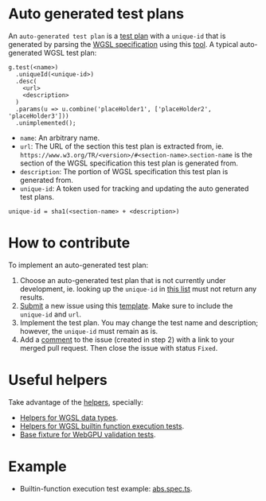 # Auto generated test plans

An `auto-generated test plan` is a [test plan](./intro/plans.md) with a `unique-id` that is generated by parsing the [WGSL specification](https://www.w3.org/TR/WGSL/) using this [tool](https://dawn.googlesource.com/tint/+/refs/heads/main/tools/src/cmd/get-test-plan/main.go). A typical auto-generated WGSL test plan:

```
g.test(<name>)
  .uniqueId(<unique-id>)
  .desc(
    <url>
    <description>
  )
  .params(u => u.combine('placeHolder1', ['placeHolder2', 'placeHolder3']))
  .unimplemented();
```

- `name`: An arbitrary name.
- `url`: The URL of the section this test plan is extracted from, ie. `https://www.w3.org/TR/<version>/#<section-name>`.`section-name` is the section of the WGSL specification this test plan is generated from.
- `description`: The portion of WGSL specification this test plan is generated from.
- `unique-id`: A token used for tracking and updating the auto generated test plans.
```
unique-id = sha1(<section-name> + <description>)
```

# How to contribute

To implement an auto-generated test plan:
1. Choose an auto-generated test plan that is not currently under development, ie. looking up the `unique-id` in [this list](https://bugs.chromium.org/p/tint/issues/list) must not return any results.
2. [Submit](https://chromium.googlesource.com/infra/infra/+/HEAD/appengine/monorail/doc/userguide/working-with-issues.md#How-to-enter-an-issue) a new issue using this [template](https://bugs.chromium.org/p/tint/issues/entry?template=WGSL+CTS+with+a+unique+id). Make sure to include the `unique-id` and `url`.
3. Implement the test plan. You may change the test name and description; however, the `unique-id` must remain as is.
4. Add a [comment](https://chromium.googlesource.com/infra/infra/+/HEAD/appengine/monorail/doc/userguide/working-with-issues.md#How-to-comment-on-an-issue) to the issue (created in step 2) with a link to your merged pull request. Then close the issue with status `Fixed`.

# Useful helpers

Take advantage of the [helpers](./helper_index.txt), specially:
- [Helpers for WGSL data types](../src/webgpu/shader/types.ts).
- [Helpers for WGSL builtin function execution tests](../src/webgpu/shader/execution/builtin/builtin.ts).
- [Base fixture for WebGPU validation tests](../src/webgpu/shader/validation/shader_validation_test.ts).

# Example

- Builtin-function execution test example: [abs.spec.ts](../src/webgpu/shader/execution/builtin/abs.spec.ts).